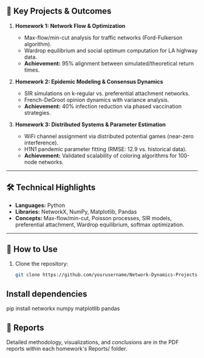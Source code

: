 

## 🚀 Key Projects & Outcomes  
1. **Homework 1: Network Flow & Optimization**  
   - Max-flow/min-cut analysis for traffic networks (Ford-Fulkerson algorithm).  
   - Wardrop equilibrium and social optimum computation for LA highway data.  
   - **Achievement:** 95% alignment between simulated/theoretical return times.  

2. **Homework 2: Epidemic Modeling & Consensus Dynamics**  
   - SIR simulations on k-regular vs. preferential attachment networks.  
   - French-DeGroot opinion dynamics with variance analysis.  
   - **Achievement:** 40% infection reduction via phased vaccination strategies.  

3. **Homework 3: Distributed Systems & Parameter Estimation**  
   - WiFi channel assignment via distributed potential games (near-zero interference).  
   - H1N1 pandemic parameter fitting (RMSE: 12.9 vs. historical data).  
   - **Achievement:** Validated scalability of coloring algorithms for 100-node networks.  

---

## 🛠️ Technical Highlights  
- **Languages:** Python  
- **Libraries:** NetworkX, NumPy, Matplotlib, Pandas  
- **Concepts:** Max-flow/min-cut, Poisson processes, SIR models, preferential attachment, Wardrop equilibrium, softmax optimization.  

---

## 📝 How to Use  
1. Clone the repository:  
   ```bash  
   git clone https://github.com/yourusername/Network-Dynamics-Projects.git
## Install dependencies
pip install networkx numpy matplotlib pandas  

## 📄 Reports
Detailed methodology, visualizations, and conclusions are in the PDF reports within each homework's Reports/ folder.
